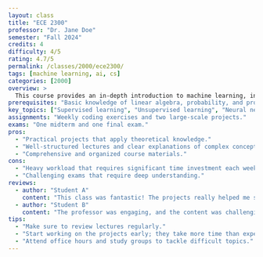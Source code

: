 ```yaml
---
layout: class
title: "ECE 2300"
professor: "Dr. Jane Doe"
semester: "Fall 2024"
credits: 4
difficulty: 4/5
rating: 4.7/5
permalink: /classes/2000/ece2300/
tags: [machine learning, ai, cs]
categories: [2000]
overview: >
  This course provides an in-depth introduction to machine learning, including supervised and unsupervised learning algorithms, neural networks, decision trees, and support vector machines. The course emphasizes both theoretical understanding and hands-on projects to implement these algorithms.
prerequisites: "Basic knowledge of linear algebra, probability, and programming."
key_topics: ["Supervised learning", "Unsupervised learning", "Neural networks", "Reinforcement learning"]
assignments: "Weekly coding exercises and two large-scale projects."
exams: "One midterm and one final exam."
pros:
  - "Practical projects that apply theoretical knowledge."
  - "Well-structured lectures and clear explanations of complex concepts."
  - "Comprehensive and organized course materials."
cons:
  - "Heavy workload that requires significant time investment each week."
  - "Challenging exams that require deep understanding."
reviews:
  - author: "Student A"
    content: "This class was fantastic! The projects really helped me solidify my understanding of machine learning concepts."
  - author: "Student B"
    content: "The professor was engaging, and the content was challenging but rewarding. Definitely a must-take if you're into AI."
tips:
  - "Make sure to review lectures regularly."
  - "Start working on the projects early; they take more time than expected."
  - "Attend office hours and study groups to tackle difficult topics."
---
```

